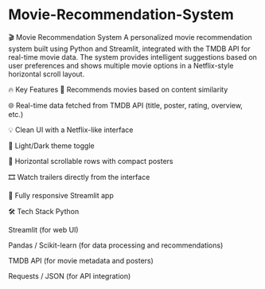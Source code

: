 # Movie-Recommendation-System
🎬 Movie Recommendation System A personalized movie recommendation system built using Python and Streamlit, integrated with the TMDB API for real-time movie data. The system provides intelligent suggestions based on user preferences and shows multiple movie options in a Netflix-style horizontal scroll layout.  

🔥 Key Features
🎥 Recommends movies based on content similarity

🌐 Real-time data fetched from TMDB API (title, poster, rating, overview, etc.)

💡 Clean UI with a Netflix-like interface

🌙 Light/Dark theme toggle

🧭 Horizontal scrollable rows with compact posters

🎞️ Watch trailers directly from the interface

📱 Fully responsive Streamlit app

🛠️ Tech Stack
Python

Streamlit (for web UI)

Pandas / Scikit-learn (for data processing and recommendations)

TMDB API (for movie metadata and posters)

Requests / JSON (for API integration)

